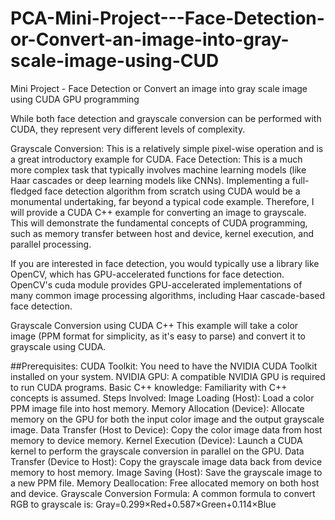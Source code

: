 # PCA-Mini-Project---Face-Detection-or-Convert-an-image-into-gray-scale-image-using-CUD
Mini Project - Face Detection or Convert an image into gray scale image using CUDA GPU programming

While both face detection and grayscale conversion can be performed with CUDA, they represent very different levels of complexity.

Grayscale Conversion: This is a relatively simple pixel-wise operation and is a great introductory example for CUDA.
Face Detection: This is a much more complex task that typically involves machine learning models (like Haar cascades or deep learning models like CNNs). Implementing a full-fledged face detection algorithm from scratch using CUDA would be a monumental undertaking, far beyond a typical code example.
Therefore, I will provide a CUDA C++ example for converting an image to grayscale. This will demonstrate the fundamental concepts of CUDA programming, such as memory transfer between host and device, kernel execution, and parallel processing.

If you are interested in face detection, you would typically use a library like OpenCV, which has GPU-accelerated functions for face detection. OpenCV's cuda module provides GPU-accelerated implementations of many common image processing algorithms, including Haar cascade-based face detection.

Grayscale Conversion using CUDA C++
This example will take a color image (PPM format for simplicity, as it's easy to parse) and convert it to grayscale using CUDA.

##Prerequisites:
CUDA Toolkit: You need to have the NVIDIA CUDA Toolkit installed on your system.
NVIDIA GPU: A compatible NVIDIA GPU is required to run CUDA programs.
Basic C++ knowledge: Familiarity with C++ concepts is assumed.
Steps Involved:
Image Loading (Host): Load a color PPM image file into host memory.
Memory Allocation (Device): Allocate memory on the GPU for both the input color image and the output grayscale image.
Data Transfer (Host to Device): Copy the color image data from host memory to device memory.
Kernel Execution (Device): Launch a CUDA kernel to perform the grayscale conversion in parallel on the GPU.
Data Transfer (Device to Host): Copy the grayscale image data back from device memory to host memory.
Image Saving (Host): Save the grayscale image to a new PPM file.
Memory Deallocation: Free allocated memory on both host and device.
Grayscale Conversion Formula:
A common formula to convert RGB to grayscale is:
Gray=0.299×Red+0.587×Green+0.114×Blue
